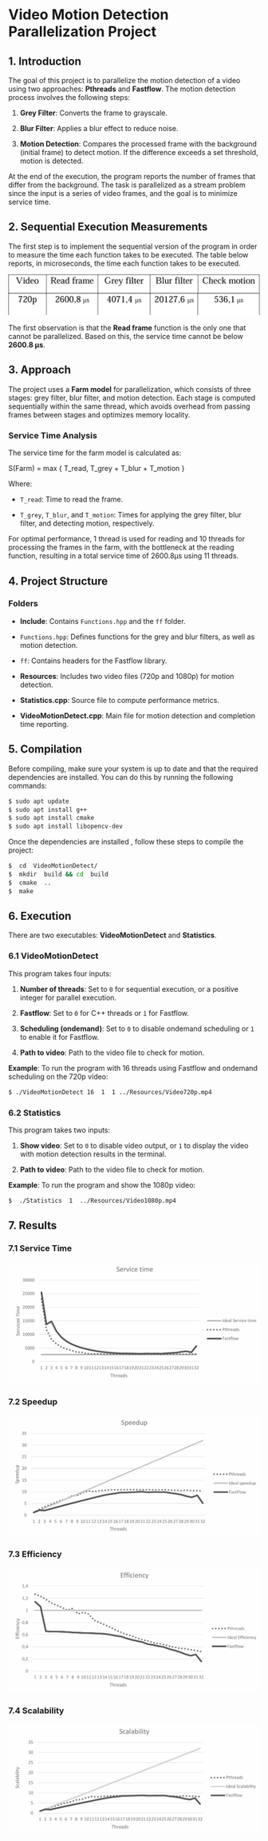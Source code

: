 # Video Motion Detection Parallelization Project

  

## 1. Introduction

The goal of this project is to parallelize the motion detection of a video using two approaches: **Pthreads** and **Fastflow**. The motion detection process involves the following steps:


1.  **Grey Filter**: Converts the frame to grayscale.

2.  **Blur Filter**: Applies a blur effect to reduce noise.

3.  **Motion Detection**: Compares the processed frame with the background (initial frame) to detect motion. If the difference exceeds a set threshold, motion is detected.


At the end of the execution, the program reports the number of frames that differ from the background. The task is parallelized as a stream problem since the input is a series of video frames, and the goal is to minimize service time.


## 2. Sequential Execution Measurements
The first step is to implement the sequential version of the program in order to measure the time each function takes to be executed. The table below reports, in microseconds, the time each function takes to be executed.

![Sequential Time](https://github.com/Erriquez97/Motion-detect-parallel/blob/main/images/Sequential%20time.png)


The first observation is that the **Read frame** function is the only one that cannot be parallelized. Based on this, the service time cannot be below **2600.8 μs**.
  

## 3. Approach

  

The project uses a **Farm model** for parallelization, which consists of three stages: grey filter, blur filter, and motion detection. Each stage is computed sequentially within the same thread, which avoids overhead from passing frames between stages and optimizes memory locality.

  

### Service Time Analysis

  

The service time for the farm model is calculated as:

S(Farm) = max { T_read, T_grey + T_blur + T_motion }

  
  

Where:

-  `T_read`: Time to read the frame.

-  `T_grey`, `T_blur`, and `T_motion`: Times for applying the grey filter, blur filter, and detecting motion, respectively.

  

For optimal performance, 1 thread is used for reading and 10 threads for processing the frames in the farm, with the bottleneck at the reading function, resulting in a total service time of 2600.8μs using 11 threads.

  

## 4. Project Structure

  

### Folders

  

-  **Include**: Contains `Functions.hpp` and the `ff` folder.

-  `Functions.hpp`: Defines functions for the grey and blur filters, as well as motion detection.

-  `ff`: Contains headers for the Fastflow library.

-  **Resources**: Includes two video files (720p and 1080p) for motion detection.

-  **Statistics.cpp**: Source file to compute performance metrics.

-  **VideoMotionDetect.cpp**: Main file for motion detection and completion time reporting.

  

## 5. Compilation

Before compiling, make sure your system is up to date and that the required dependencies are installed. You can do this by running the following commands:

```bash
$ sudo apt update
$ sudo apt install g++
$ sudo apt install cmake
$ sudo apt install libopencv-dev 
```

Once the dependencies are installed , follow these steps to compile the project:


```bash
$  cd  VideoMotionDetect/
$  mkdir  build && cd  build
$  cmake  ..
$  make
```
  

## 6. Execution

There  are  two  executables:  **VideoMotionDetect**  and  **Statistics**.
  

### 6.1 VideoMotionDetect

This  program  takes  four  inputs:

1.  **Number  of  threads**:  Set  to  `0`  for sequential execution, or a positive integer for parallel execution.

2.  **Fastflow**:  Set  to  `0`  for C++ threads or `1`  for Fastflow.

3.  **Scheduling (ondemand)**: Set to `0`  to  disable  ondemand  scheduling  or  `1`  to  enable  it  for  Fastflow.

4.  **Path  to  video**:  Path  to  the  video  file  to  check  for  motion.

  

**Example**: To run the program with 16 threads using Fastflow and ondemand scheduling on the 720p video:

  

```bash
$ ./VideoMotionDetect 16  1  1 ../Resources/Video720p.mp4
```
  
  

### 6.2 Statistics

This program takes two inputs:
  

1.  **Show video**: Set to `0` to disable video output, or `1` to display the video with motion detection results in the terminal.

2.  **Path to video**: Path to the video file to check for motion.

 
**Example**: To run the program and show the 1080p video:

  

```bash
$  ./Statistics  1  ../Resources/Video1080p.mp4
```

## 7. Results

### 7.1 Service Time
![Service Time](https://github.com/Erriquez97/Motion-detect-parallel/blob/main/images/Service%20time.png)
### 7.2 Speedup
![Speedup](https://github.com/Erriquez97/Motion-detect-parallel/blob/main/images/Speedup.png)
### 7.3 Efficiency
![Efficiency](https://github.com/Erriquez97/Motion-detect-parallel/blob/main/images/Efficiency.png)
### 7.4 Scalability
![Scalability](https://github.com/Erriquez97/Motion-detect-parallel/blob/main/images/Scalability.png)
